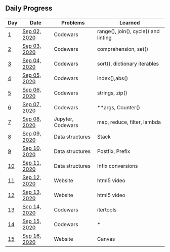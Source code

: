 ## Daily Progress 
| Day | Date | Problems | Learned |
| --- | --- | --- | --- |
| [1](https://github.com/gauthamp10/100DaysOfCode/tree/master/001) | [Sep 02, 2020](https://github.com/gauthamp10/100DaysOfCode/blob/master/001/README.md) | Codewars | range(), join(), cycle() and linting |
| [2](https://github.com/gauthamp10/100DaysOfCode/tree/master/002) | [Sep 03, 2020](https://github.com/gauthamp10/100DaysOfCode/blob/master/002/README.md) | Codewars | comprehension, set() |
| [3](https://github.com/gauthamp10/100DaysOfCode/tree/master/003) | [Sep 04, 2020](https://github.com/gauthamp10/100DaysOfCode/blob/master/003/README.md) | Codewars | sort(), dictionary iterables |
| [4](https://github.com/gauthamp10/100DaysOfCode/tree/master/004) | [Sep 05, 2020](https://github.com/gauthamp10/100DaysOfCode/blob/master/004/README.md) | Codewars | index(),abs() |
| [5](https://github.com/gauthamp10/100DaysOfCode/tree/master/005) | [Sep 06, 2020](https://github.com/gauthamp10/100DaysOfCode/blob/master/005/README.md) | Codewars | strings, zip() |
| [6](https://github.com/gauthamp10/100DaysOfCode/tree/master/006) | [Sep 07, 2020](https://github.com/gauthamp10/100DaysOfCode/blob/master/006/README.md) | Codewars | **args, Counter() |
| [7](https://github.com/gauthamp10/100DaysOfCode/tree/master/007) | [Sep 08, 2020](https://github.com/gauthamp10/100DaysOfCode/blob/master/007/README.md) | Jupyter, Codewars | map, reduce, filter, lambda |
| [8](https://github.com/gauthamp10/100DaysOfCode/tree/master/008) | [Sep 09, 2020](https://github.com/gauthamp10/100DaysOfCode/blob/master/008/README.md) | Data structures | Stack |
| [9](https://github.com/gauthamp10/100DaysOfCode/tree/master/009) | [Sep 10, 2020](https://github.com/gauthamp10/100DaysOfCode/blob/master/009/README.md) | Data structures |  Postfix, Prefix |
| [10](https://github.com/gauthamp10/100DaysOfCode/tree/master/010) | [Sep 11, 2020](https://github.com/gauthamp10/100DaysOfCode/blob/master/010/README.md) | Data structures |  Infix conversions |
| [11](https://github.com/gauthamp10/100DaysOfCode/tree/master/011) | [Sep 12, 2020](https://github.com/gauthamp10/100DaysOfCode/blob/master/011/README.md) | Website |  html5 video |
| [12](https://github.com/gauthamp10/100DaysOfCode/tree/master/012) | [Sep 13, 2020](https://github.com/gauthamp10/100DaysOfCode/blob/master/012/README.md) | Website |  html5 video |
| [13](https://github.com/gauthamp10/100DaysOfCode/tree/master/013) | [Sep 14, 2020](https://github.com/gauthamp10/100DaysOfCode/blob/master/013/README.md) | Codewars |  itertools |
| [14](https://github.com/gauthamp10/100DaysOfCode/tree/master/014) | [Sep 15, 2020](https://github.com/gauthamp10/100DaysOfCode/blob/master/014/README.md) | Codewars | * |
| [15](https://github.com/gauthamp10/100DaysOfCode/tree/master/015) | [Sep 16, 2020](https://github.com/gauthamp10/100DaysOfCode/blob/master/015/README.md) | Website | Canvas |
